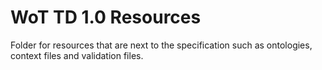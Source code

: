 # WoT TD 1.0 Resources

Folder for resources that are next to the specification such as ontologies, context files and validation files.
